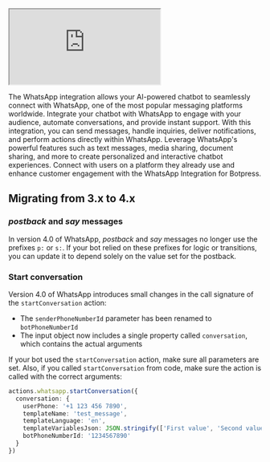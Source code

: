 <iframe src="https://www.youtube.com/embed/Kt4Ay_q-WKI" ></iframe>

The WhatsApp integration allows your AI-powered chatbot to seamlessly connect with WhatsApp, one of the most popular messaging platforms worldwide. Integrate your chatbot with WhatsApp to engage with your audience, automate conversations, and provide instant support. With this integration, you can send messages, handle inquiries, deliver notifications, and perform actions directly within WhatsApp. Leverage WhatsApp's powerful features such as text messages, media sharing, document sharing, and more to create personalized and interactive chatbot experiences. Connect with users on a platform they already use and enhance customer engagement with the WhatsApp Integration for Botpress.

## Migrating from 3.x to 4.x

### _postback_ and _say_ messages

In version 4.0 of WhatsApp, _postback_ and _say_ messages no longer use the prefixes `p:` or `s:`. If your bot relied on these prefixes for logic or transitions, you can update it to depend solely on the value set for the postback.

### Start conversation

Version 4.0 of WhatsApp introduces small changes in the call signature of the `startConversation` action:

- The `senderPhoneNumberId` parameter has been renamed to `botPhoneNumberId`
- The input object now includes a single property called `conversation`, which contains the actual arguments

If your bot used the `startConversation` action, make sure all parameters are set. Also, if you called `startConversation` from code, make sure the action is called with the correct arguments:

```ts
actions.whatsapp.startConversation({
  conversation: {
    userPhone: '+1 123 456 7890',
    templateName: 'test_message',
    templateLanguage: 'en',
    templateVariablesJson: JSON.stringify(['First value', 'Second value'])
    botPhoneNumberId: '1234567890'
  }
})
```

